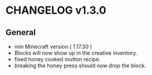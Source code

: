 # CHANGELOG v1.3.0
## General
- min Minecraft version ( 1.17.30 )
- Blocks will now show up in the creative inventory.
- fixed honey cooked mutton recipe.
- breaking the honey press should now drop the block.